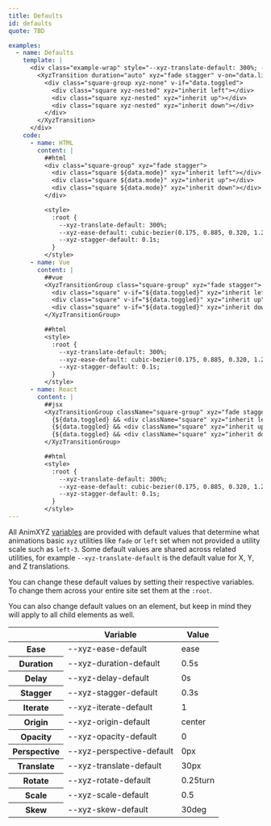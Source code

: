 ```yaml
---
title: Defaults
id: defaults
quote: TBD

examples:
  - name: Defaults
    template: |
      <div class="example-wrap" style="--xyz-translate-default: 300%; --xyz-ease-default: cubic-bezier(0.175, 0.885, 0.320, 1.275); --xyz-stagger-default: 0.1s;">
        <XyzTransition duration="auto" xyz="fade stagger" v-on="data.listeners">
          <div class="square-group xyz-none" v-if="data.toggled">
            <div class="square xyz-nested" xyz="inherit left"></div>
            <div class="square xyz-nested" xyz="inherit up"></div>
            <div class="square xyz-nested" xyz="inherit down"></div>
          </div>
        </XyzTransition>
      </div>
    code:
      - name: HTML
        content: |
          ##html
          <div class="square-group" xyz="fade stagger">
            <div class="square ${data.mode}" xyz="inherit left"></div>
            <div class="square ${data.mode}" xyz="inherit up"></div>
            <div class="square ${data.mode}" xyz="inherit down"></div>
          </div>

          <style>
            :root {
              --xyz-translate-default: 300%;
              --xyz-ease-default: cubic-bezier(0.175, 0.885, 0.320, 1.275);
              --xyz-stagger-default: 0.1s;
            }
          </style>
      - name: Vue
        content: |
          ##vue
          <XyzTransitionGroup class="square-group" xyz="fade stagger">
            <div class="square" v-if="${data.toggled}" xyz="inherit left"></div>
            <div class="square" v-if="${data.toggled}" xyz="inherit up"></div>
            <div class="square" v-if="${data.toggled}" xyz="inherit down"></div>
          </XyzTransitionGroup>

          ##html
          <style>
            :root {
              --xyz-translate-default: 300%;
              --xyz-ease-default: cubic-bezier(0.175, 0.885, 0.320, 1.275);
              --xyz-stagger-default: 0.1s;
            }
          </style>
      - name: React
        content: |
          ##jsx
          <XyzTransitionGroup className="square-group" xyz="fade stagger">
            {${data.toggled} && <div className="square" xyz="inherit left" />}
            {${data.toggled} && <div className="square" xyz="inherit up" />}
            {${data.toggled} && <div className="square" xyz="inherit down" />}
          </XyzTransitionGroup>

          ##html
          <style>
            :root {
              --xyz-translate-default: 300%;
              --xyz-ease-default: cubic-bezier(0.175, 0.885, 0.320, 1.275);
              --xyz-stagger-default: 0.1s;
            }
          </style>
---
```


All AnimXYZ [variables](#variables) are provided with default values that determine what animations basic `xyz` utilities like `fade` or `left` set when not provided a utility scale such as `left-3`. Some default values are shared across related utilities, for example `--xyz-translate-default` is the default value for X, Y, and Z translations.

You can change these default values by setting their respective variables. To change them across your entire site set them at the `:root`.

You can also change default values on an element, but keep in mind they will apply to all child elements as well.

<div class="variables-table table-wrap shadow-scroll">
  <table class="shadow-scroll-content">
    <thead>
      <tr>
        <th></th>
        <th>Variable</th>
        <th>Value</th>
      </tr>
    </thead>
    <tbody>
      <tr>
        <th scope="row">Ease</th>
        <td>--xyz-ease-default</td>
        <td>ease</td>
      </tr>
      <tr>
        <th scope="row">Duration</th>
        <td>--xyz-duration-default</td>
        <td>0.5s</td>
      </tr>
      <tr>
        <th scope="row">Delay</th>
        <td>--xyz-delay-default</td>
        <td>0s</td>
      </tr>
      <tr>
        <th scope="row">Stagger</th>
        <td>--xyz-stagger-default</td>
        <td>0.3s</td>
      </tr>
      <tr>
        <th scope="row">Iterate</th>
        <td>--xyz-iterate-default</td>
        <td>1</td>
      </tr>
      <tr>
        <th scope="row">Origin</th>
        <td>--xyz-origin-default</td>
        <td>center</td>
      </tr>
      <tr>
        <th scope="row">Opacity</th>
        <td>--xyz-opacity-default</td>
        <td>0</td>
      </tr>
      <tr>
        <th scope="row">Perspective</th>
        <td>--xyz-perspective-default</td>
        <td>0px</td>
      </tr>
      <tr>
        <th scope="row">Translate</th>
        <td>--xyz-translate-default</td>
        <td>30px</td>
      </tr>
      <tr>
        <th scope="row">Rotate</th>
        <td>--xyz-rotate-default</td>
        <td>0.25turn</td>
      </tr>
      <tr>
        <th scope="row">Scale</th>
        <td>--xyz-scale-default</td>
        <td>0.5</td>
      </tr>
      <tr>
        <th scope="row">Skew</th>
        <td>--xyz-skew-default</td>
        <td>30deg</td>
      </tr>
    </tbody>
  </table>
</div>

